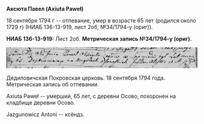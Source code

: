 **Аксюта Павел (Axiuta Paweł)**

18 сентября 1794 г -- отпевание, умер в возрасте 65 лет (родился около
1729 г) (НИАБ 136-13-919, лист 2об, №34/1794-у (ориг)).

**НИАБ 136-13-919:** Лист 2об. **Метрическая запись №34/1794-у (ориг).**

![](./media/85f4656b1c9fc5e91ee1cd74ad8771c0ae01ab4f.png)

Дедиловичская Покровская церковь. 18 сентября 1794 года. Метрическая
запись об отпевании.

Axiuta Paweł -- умерший, 65 лет, с деревни Осово, похоронен на кладбище
деревни Осово.

Jazgunowicz Antoni -- ксёндз.
